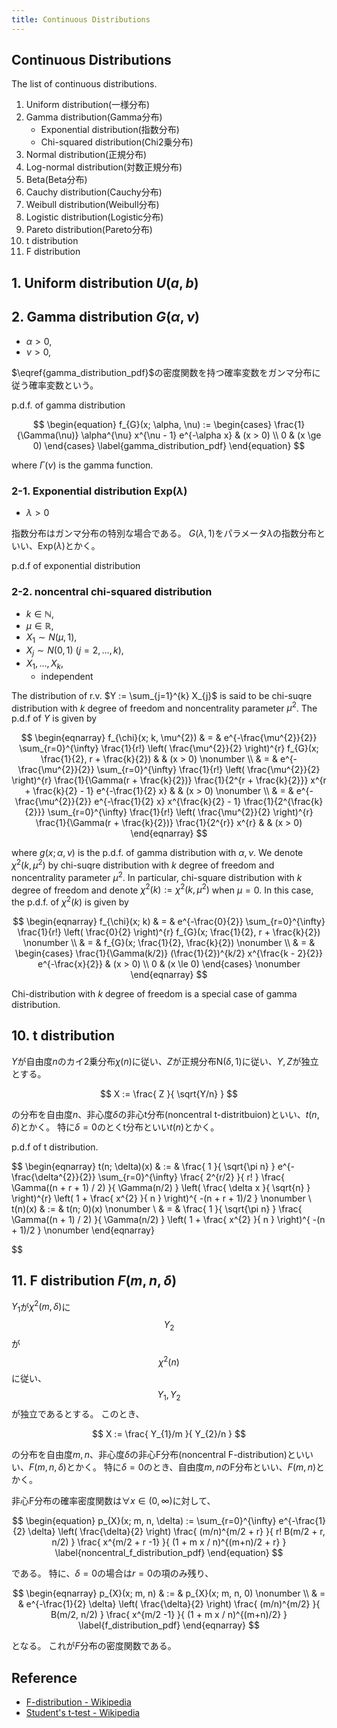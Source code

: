 ```yaml
---
title: Continuous Distributions
---
```


## Continuous Distributions
The list of continuous distributions.

1. Uniform distribution(一様分布)
2. Gamma distribution(Gamma分布)
    * Exponential distribution(指数分布)
    * Chi-squared distribution(Chi2乗分布)
3. Normal distribution(正規分布)
4. Log-normal distribution(対数正規分布)
5. Beta(Beta分布)
6. Cauchy distribution(Cauchy分布)
7. Weibull distribution(Weibull分布)
8. Logistic distribution(Logistic分布)
9. Pareto distribution(Pareto分布)
10. t distribution
11. F distribution

## 1. Uniform distribution $U(a, b)$


## 2. Gamma distribution $G(\alpha, \nu)$
* $\alpha > 0$,
* $\nu > 0$,

$\eqref{gamma_distribution_pdf}$の密度関数を持つ確率変数をガンマ分布に従う確率変数という。

p.d.f. of gamma distribution

$$
\begin{equation}
    f_{G}(x; \alpha, \nu)
    :=
    \begin{cases}
        \frac{1}{\Gamma(\nu)}
        \alpha^{\nu}
        x^{\nu - 1}
        e^{-\alpha x}
        &
            (x > 0)
            \\
        0
            &
            (x \ge 0)
    \end{cases}
    \label{gamma_distribution_pdf}
\end{equation}
$$

where $\Gamma(\nu)$ is the gamma function.

### 2-1. Exponential distribution $\mathrm{Exp}(\lambda)$
* $\lambda > 0$

指数分布はガンマ分布の特別な場合である。
$G(\lambda, 1)$をパラメータ$\lambda$の指数分布といい、$\mathrm{Exp}(\lambda)$とかく。

p.d.f of exponential distribution

### 2-2. noncentral chi-squared distribution
* $k \in \mathbb{N}$,
* $\mu \in \mathbb{R}$,
* $X_{1} \sim N(\mu, 1)$,
* $X_{j} \sim N(0, 1) \ (j = 2, \ldots, k)$,
* $X_{1}, \ldots, X_{k}$,
    * independent

The distribution of r.v. $Y := \sum_{j=1}^{k} X_{j}$ is said to be chi-suqre distribution with $k$ degree of freedom and noncentrality parameter $\mu^{2}$.
The p.d.f of $Y$ is given by

$$
\begin{eqnarray}
    f_{\chi}(x; k, \mu^{2})
    & = &
        e^{-\frac{\mu^{2}}{2}}
        \sum_{r=0}^{\infty}
            \frac{1}{r!}
            \left(
                \frac{\mu^{2}}{2}
            \right)^{r}
            f_{G}(x; \frac{1}{2}, r + \frac{k}{2})
    & &
        (x > 0)
    \nonumber
    \\
    & = &
        e^{-\frac{\mu^{2}}{2}}
        \sum_{r=0}^{\infty}
            \frac{1}{r!}
            \left(
                \frac{\mu^{2}}{2}
            \right)^{r}
            \frac{1}{\Gamma(r + \frac{k}{2})}
            \frac{1}{2^{r + \frac{k}{2}}}
            x^{r + \frac{k}{2} - 1}
            e^{-\frac{1}{2} x}
    & &
        (x > 0)
    \nonumber
    \\
    & = &
        e^{-\frac{\mu^{2}}{2}}
        e^{-\frac{1}{2} x}
        x^{\frac{k}{2} - 1}
        \frac{1}{2^{\frac{k}{2}}}
        \sum_{r=0}^{\infty}
            \frac{1}{r!}
            \left(
                \frac{\mu^{2}}{2}
            \right)^{r}
            \frac{1}{\Gamma(r + \frac{k}{2})}
            \frac{1}{2^{r}}
            x^{r}
    & &
        (x > 0)
\end{eqnarray}
$$

where $g(x; \alpha, \nu)$ is the p.d.f. of gamma distribution with $\alpha, \nu$.
We denote $\chi^{2}(k ,\mu^{2})$ by chi-suqre distribution with $k$ degree of freedom and noncentrality parameter $\mu^{2}$.
In particular, chi-square distribution with $k$ degree of freedom and denote $\chi^{2}(k) := \chi^{2}(k, \mu^{2})$ when $\mu = 0$.
In this case, the p.d.f. of $\chi^{2}(k)$ is given by

$$
\begin{eqnarray}
    f_{\chi}(x; k)
    & = &
        e^{-\frac{0}{2}}
        \sum_{r=0}^{\infty}
            \frac{1}{r!}
            \left(
                \frac{0}{2}
            \right)^{r}
            f_{G}(x; \frac{1}{2}, r + \frac{k}{2})
    \nonumber
    \\
    & = &
        f_{G}(x; \frac{1}{2}, \frac{k}{2})
    \nonumber
    \\
    & = &
        \begin{cases}
            \frac{1}{\Gamma(k/2)}
                (\frac{1}{2})^{k/2} x^{\frac{k - 2}{2}} e^{-\frac{x}{2}}
            &
                (x > 0)
            \\
            0
                & (x \le 0)
        \end{cases}
    \nonumber
\end{eqnarray}
$$

Chi-distribution with $k$ degree of freedom is a special case of gamma distribution.

## 10. t distribution
$Y$が自由度$n$のカイ2乗分布$\chi(n)$に従い、$Z$が正規分布$\mathrm{N}(\delta, 1)$に従い、$Y,Z$が独立とする。

$$
    X
    :=
    \frac{
        Z
    }{
        \sqrt{Y/n}
    }
$$

の分布を自由度$n$、非心度$\delta$の非心t分布(noncentral t-distritbuion)といい、$t(n, \delta)$とかく。
特に$\delta = 0$のとくt分布といい$t(n)$とかく。

p.d.f of t distribution.

$$
\begin{eqnarray}
    t(n; \delta)(x)
    & := &
        \frac{
            1
        }{
            \sqrt{\pi n}
        }
        e^{-\frac{\delta^{2}}{2}}
        \sum_{r=0}^{\infty}
            \frac{
                2^{r/2}
            }{
                r!
            }
            \frac{
                \Gamma((n + r + 1) / 2)
            }{
                \Gamma(n/2)
            }
            \left(
                \frac{
                    \delta x
                }{
                    \sqrt{n}
                }
            \right)^{r}
            \left(
                1
                +
                \frac{
                    x^{2}
                }{
                    n
                }
            \right)^{
                -(n + r + 1)/2
            }
    \nonumber
    \\
    t(n)(x)
    & := &
        t(n; 0)(x)
    \nonumber
    \\
    & = &
        \frac{
            1
        }{
            \sqrt{\pi n}
        }
        \frac{
            \Gamma((n + 1) / 2)
        }{
            \Gamma(n/2)
        }
        \left(
            1
            +
            \frac{
                x^{2}
            }{
                n
            }
        \right)^{
            -(n + 1)/2
        }
    \nonumber
\end{eqnarray}

$$

## 11. F distribution $F(m, n, \delta)$
$Y_{1}$が$\chi^{2}(m, \delta)$に$$Y_{2}$$が$$\chi^{2}(n)$$に従い、$$Y_{1}, Y_{2}$$が独立であるとする。
このとき、

$$
    X
    :=
    \frac{
        Y_{1}/m
    }{
        Y_{2}/n
    }
$$

の分布を自由度$m,n$、非心度$\delta$の非心F分布(noncentral F-distribution)といいい、$F(m, n, \delta)$とかく。
特に$\delta=0$のとき、自由度$m, n$のF分布といい、$F(m, n)$とかく。

非心F分布の確率密度関数は$\forall x \in (0, \infty)$に対して、

$$
\begin{equation}
    p_{X}(x; m, n, \delta)
    :=
    \sum_{r=0}^{\infty}
        e^{-\frac{1}{2} \delta}
        \left(
            \frac{\delta}{2}
        \right)
        \frac{
            (m/n)^{m/2 + r}
        }{
            r!
            B(m/2 + r, n/2)
        }
        \frac{
            x^{m/2 + r -1}
        }{
            (1 + m x / n)^{(m+n)/2 + r}
        }
    \label{noncentral_f_distribution_pdf}
\end{equation}
$$

である。
特に、$\delta=0$の場合は$r=0$の項のみ残り、

$$
\begin{eqnarray}
    p_{X}(x; m, n)
    & := &
        p_{X}(x; m, n, 0)
    \nonumber
    \\
    & = &
        e^{-\frac{1}{2} \delta}
        \left(
            \frac{\delta}{2}
        \right)
        \frac{
            (m/n)^{m/2}
        }{
            B(m/2, n/2)
        }
        \frac{
            x^{m/2 -1}
        }{
            (1 + m x / n)^{(m+n)/2}
        }
    \label{f_distribution_pdf}
\end{eqnarray}
$$

となる。
これが$F$分布の密度関数である。

## Reference
* [F-distribution - Wikipedia](https://en.wikipedia.org/wiki/F-distribution)
* [Student's t-test - Wikipedia](https://en.wikipedia.org/wiki/Student%27s_t-test)


